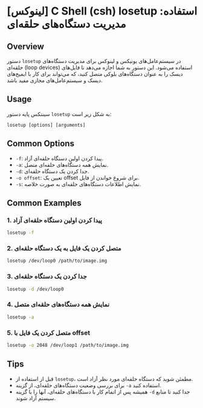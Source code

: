# [لینوکس] C Shell (csh) losetup استفاده: مدیریت دستگاه‌های حلقه‌ای

## Overview
دستور `losetup` در سیستم‌عامل‌های یونیکس و لینوکس برای مدیریت دستگاه‌های حلقه‌ای (loop devices) استفاده می‌شود. این دستور به شما اجازه می‌دهد تا فایل‌های دیسک را به عنوان دستگاه‌های بلوکی متصل کنید، که می‌تواند برای کار با ایمیج‌های دیسک و سیستم‌عامل‌های مجازی مفید باشد.

## Usage
سینتکس پایه دستور `losetup` به شکل زیر است:

```
losetup [options] [arguments]
```

## Common Options
- `-f`: پیدا کردن اولین دستگاه حلقه‌ای آزاد.
- `-a`: نمایش همه دستگاه‌های حلقه‌ای متصل.
- `-d`: جدا کردن یک دستگاه حلقه‌ای.
- `-o offset`: تعیین یک offset برای شروع خواندن از فایل.
- `-s`: نمایش اطلاعات دستگاه‌های حلقه‌ای به صورت خلاصه.

## Common Examples
### 1. پیدا کردن اولین دستگاه حلقه‌ای آزاد
```bash
losetup -f
```

### 2. متصل کردن یک فایل به یک دستگاه حلقه‌ای
```bash
losetup /dev/loop0 /path/to/image.img
```

### 3. جدا کردن یک دستگاه حلقه‌ای
```bash
losetup -d /dev/loop0
```

### 4. نمایش همه دستگاه‌های حلقه‌ای متصل
```bash
losetup -a
```

### 5. متصل کردن یک فایل با offset
```bash
losetup -o 2048 /dev/loop1 /path/to/image.img
```

## Tips
- قبل از استفاده از `losetup`، مطمئن شوید که دستگاه حلقه‌ای مورد نظر آزاد است.
- برای بررسی وضعیت دستگاه‌های حلقه‌ای، از گزینه `-a` استفاده کنید.
- همیشه پس از اتمام کار با دستگاه‌های حلقه‌ای، آنها را با گزینه `-d` جدا کنید تا منابع سیستم آزاد شوند.